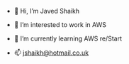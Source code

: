 - 👋 Hi, I’m Javed Shaikh
- 👀 I’m interested to work in AWS 
- 🌱 I’m currently learning AWS re/Start

- 📫 jshaikh@hotmail.co.uk

<!---
javedahmed78/javedahmed78 is a ✨ special ✨ repository because its `README.md` (this file) appears on your GitHub profile.
You can click the Preview link to take a look at your changes.
--->

